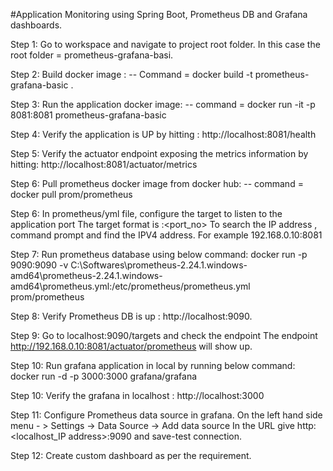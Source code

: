 #Application Monitoring using Spring Boot, Prometheus DB and Grafana dashboards.

Step 1: Go to workspace and navigate to project root folder. In this case the root folder = prometheus-grafana-basi.

Step 2: Build docker image : -- Command = docker build -t prometheus-grafana-basic .

Step 3: Run the application docker image: -- command = docker run -it -p 8081:8081 prometheus-grafana-basic

Step 4: Verify the application is UP by hitting : http://localhost:8081/health

Step 5: Verify the actuator endpoint exposing the metrics information by hitting: http://localhost:8081/actuator/metrics

Step 6: Pull prometheus docker image from docker hub: -- command = docker pull prom/prometheus

Step 6: In prometheus/yml file, configure the target to listen to the application port The target format is :<port_no> To search the IP address , command prompt and find the IPV4 address. For example 192.168.0.10:8081

Step 7: Run prometheus database using below command: docker run -p 9090:9090 -v C:\Softwares\prometheus-2.24.1.windows-amd64\prometheus-2.24.1.windows-amd64\prometheus.yml:/etc/prometheus/prometheus.yml prom/prometheus

Step 8: Verify Prometheus DB is up : http://localhost:9090.

Step 9: Go to localhost:9090/targets and check the endpoint The endpoint http://192.168.0.10:8081/actuator/prometheus will show up.

Step 10: Run grafana application in local by running below command: docker run -d -p 3000:3000 grafana/grafana

Step 10: Verify the grafana in localhost : http://localhost:3000

Step 11: Configure Prometheus data source in grafana. On the left hand side menu - > Settings -> Data Source -> Add data source In the URL give http:<localhost_IP address>:9090 and save-test connection.

Step 12: Create custom dashboard as per the requirement.
